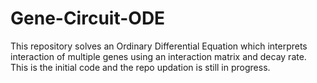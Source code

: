 # Gene-Circuit-ODE
This repository solves an Ordinary Differential Equation which interprets interaction of multiple genes using an interaction matrix and decay rate.
This is the initial code and the repo updation is still in progress.
